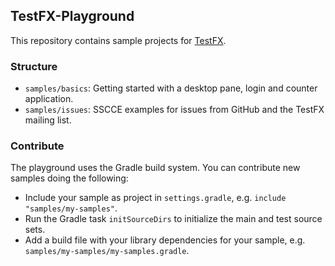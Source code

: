 ## TestFX-Playground

This repository contains sample projects for [TestFX](https://github.com/TestFX/TestFX).


### Structure

- `samples/basics`: Getting started with a desktop pane, login and counter application.
- `samples/issues`: SSCCE examples for issues from GitHub and the TestFX mailing list.


### Contribute

The playground uses the Gradle build system. You can contribute new samples doing the following:

- Include your sample as project in `settings.gradle`, e.g. `include "samples/my-samples"`.
- Run the Gradle task `initSourceDirs` to initialize the main and test source sets.
- Add a build file with your library dependencies for your sample, e.g. `samples/my-samples/my-samples.gradle`.

